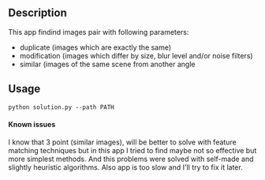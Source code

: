 ##  Description
This app findind images pair with following parameters:
  - duplicate (images which are exactly the same)
  - modification (images which differ by size, blur level and/or noise filters)
  - similar (images of the same scene from another angle

## Usage
```shell
python solution.py --path PATH
```
#### Known issues
I know that 3 point (similar images), will be better to solve with feature matching techniques but in this app I tried to find maybe not so effective but more simplest methods. And this problems were solved with self-made and slightly heuristic algorithms.
Also app is too slow and I'll try to fix it later.